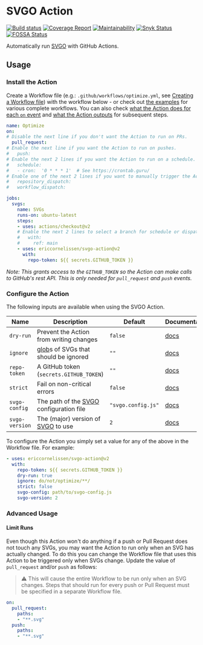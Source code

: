 # SVGO Action

[![Build status][ci-image]][ci-url]
[![Coverage Report][coverage-image]][coverage-url]
[![Maintainability][maintainability-image]][maintainability-url]
[![Snyk Status][snyk-image]][snyk-url]
[![FOSSA Status][fossa-image]][fossa-url]

Automatically run [SVGO] with GitHub Actions.

## Usage

### Install the Action

Create a Workflow file (e.g.: `.github/workflows/optimize.yml`, see [Creating a
Workflow file]) with the workflow below - or check out [the examples] for
various complete workflows. You can also check [what the Action does for each
`on` event] and [what the Action outputs] for subsequent steps.

```yaml
name: Optimize
on:
# Disable the next line if you don't want the Action to run on PRs.
  pull_request:
# Enable the next line if you want the Action to run on pushes.
#   push:
# Enable the next 2 lines if you want the Action to run on a schedule.
#   schedule:
#   - cron:  '0 * * * 1'  # See https://crontab.guru/
# Enable one of the next 2 lines if you want to manually trigger the Action.
#   repository_dispatch:
#   workflow_dispatch:

jobs:
  svgs:
    name: SVGs
    runs-on: ubuntu-latest
    steps:
    - uses: actions/checkout@v2
    # Enable the next 2 lines to select a branch for schedule or dispatch runs.
    #   with:
    #     ref: main
    - uses: ericcornelissen/svgo-action@v2
      with:
        repo-token: ${{ secrets.GITHUB_TOKEN }}
```

_Note: This grants access to the `GITHUB_TOKEN` so the Action can make calls to
GitHub's rest API. This is only needed for `pull_request` and `push` events._

### Configure the Action

The following inputs are available when using the SVGO Action.

| Name           | Description                               | Default            | Documentation                             |
| -------------- | ----------------------------------------- | ------------------ | ----------------------------------------- |
| `dry-run`      | Prevent the Action from writing changes   | `false`            | [docs](./docs/inputs.md#dry-run)          |
| `ignore`       | [glob]s of SVGs that should be ignored    | `""`               | [docs](./docs/inputs.md#ignore)           |
| `repo-token`   | A GitHub token (`secrets.GITHUB_TOKEN`)   | `""`               | [docs](./docs/inputs.md#repository-token) |
| `strict`       | Fail on non-critical errors               | `false`            | [docs](./docs/inputs.md#strict-mode)      |
| `svgo-config`  | The path of the [SVGO] configuration file | `"svgo.config.js"` | [docs](./docs/inputs.md#svgo-config)      |
| `svgo-version` | The (major) version of [SVGO] to use      | `2`                | [docs](./docs/inputs.md#svgo-version)     |

To configure the Action you simply set a value for any of the above in the
Workflow file. For example:

```yaml
- uses: ericcornelissen/svgo-action@v2
  with:
    repo-token: ${{ secrets.GITHUB_TOKEN }}
    dry-run: true
    ignore: do/not/optimize/**/
    strict: false
    svgo-config: path/to/svgo-config.js
    svgo-version: 2
```

### Advanced Usage

#### Limit Runs

Even though this Action won't do anything if a push or Pull Request does not
touch any SVGs, you may want the Action to run only when an SVG has actually
changed. To do this you can change the Workflow file that uses this Action to be
triggered only when SVGs change. Update the value of `pull_request` and/or
`push` as follows:

> :warning: This will cause the entire Workflow to be run only when an SVG
> changes. Steps that should run for every push or Pull Request must be
> specified in a separate Workflow file.

```yaml
on:
  pull_request:
    paths:
    - "**.svg"
  push:
    paths:
    - "**.svg"
```

[ci-url]: https://github.com/ericcornelissen/svgo-action/actions?query=workflow%3A%22Code+Validation%22+branch%3Amain
[ci-image]: https://img.shields.io/github/workflow/status/ericcornelissen/svgo-action/Code%20Validation/main?logo=github
[coverage-url]: https://codecov.io/gh/ericcornelissen/svgo-action
[coverage-image]: https://codecov.io/gh/ericcornelissen/svgo-action/branch/main/graph/badge.svg
[maintainability-url]: https://codeclimate.com/github/ericcornelissen/svgo-action/maintainability
[maintainability-image]: https://api.codeclimate.com/v1/badges/4b1085a28f00ec5f9225/maintainability
[snyk-image]: https://snyk.io/test/github/ericcornelissen/svgo-action/badge.svg?targetFile=package.json
[snyk-url]: https://snyk.io/test/github/ericcornelissen/svgo-action?targetFile=package.json
[fossa-image]: https://app.fossa.com/api/projects/git%2Bgithub.com%2Fericcornelissen%2Fsvgo-action.svg?type=shield
[fossa-url]: https://app.fossa.com/projects/git%2Bgithub.com%2Fericcornelissen%2Fsvgo-action?ref=badge_shield

[creating a workflow file]: https://docs.github.com/en/actions/learn-github-actions/introduction-to-github-actions#create-an-example-workflow
[glob]: https://en.wikipedia.org/wiki/Glob_(programming)
[svgo]: https://github.com/svg/svgo
[the examples]: ./docs/examples.md
[what the action does for each `on` event]: ./docs/events.md
[what the action outputs]: ./docs/outputs.md
